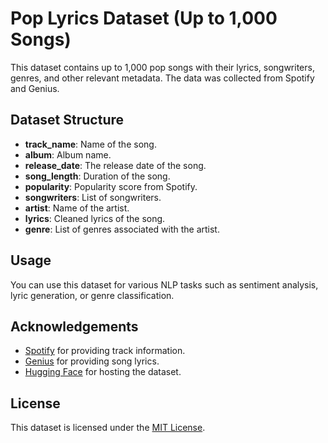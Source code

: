 
# Pop Lyrics Dataset (Up to 1,000 Songs)

This dataset contains up to 1,000 pop songs with their lyrics, songwriters, genres, and other relevant metadata. The data was collected from Spotify and Genius.

## Dataset Structure

- **track_name**: Name of the song.
- **album**: Album name.
- **release_date**: The release date of the song.
- **song_length**: Duration of the song.
- **popularity**: Popularity score from Spotify.
- **songwriters**: List of songwriters.
- **artist**: Name of the artist.
- **lyrics**: Cleaned lyrics of the song.
- **genre**: List of genres associated with the artist.

## Usage

You can use this dataset for various NLP tasks such as sentiment analysis, lyric generation, or genre classification.

## Acknowledgements

- [Spotify](https://www.spotify.com) for providing track information.
- [Genius](https://genius.com) for providing song lyrics.
- [Hugging Face](https://huggingface.co) for hosting the dataset.

## License

This dataset is licensed under the [MIT License](LICENSE).
    
